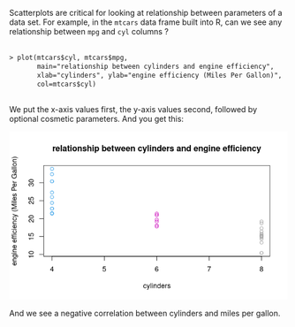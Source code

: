 Scatterplots are critical for looking at relationship between parameters of a data set.   For example, in the `mtcars` data frame built into R, can we see any relationship between `mpg` and `cyl` columns ? 

```

> plot(mtcars$cyl, mtcars$mpg, 
       main="relationship between cylinders and engine efficiency", 
       xlab="cylinders", ylab="engine efficiency (Miles Per Gallon)", 
       col=mtcars$cyl)
       
```

We put the x-axis values first, the y-axis values second, followed by optional cosmetic parameters.  And you get this:

![](images/scatterplot_mtcars_mpg_cyl.png)

And we see a negative correlation between cylinders and miles per gallon.
